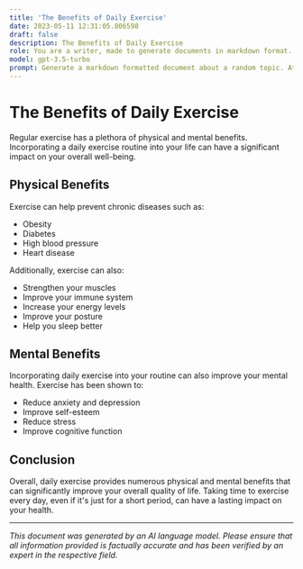 ```yaml
---
title: 'The Benefits of Daily Exercise'
date: 2023-05-11 12:31:05.806598
draft: false
description: The Benefits of Daily Exercise
role: You are a writer, made to generate documents in markdown format. It is very important that all of the documents you generate are in valid markdown format.
model: gpt-3.5-turbo
prompt: Generate a markdown formatted document about a random topic. At the bottom, include a disclaimer explaining that the document was generated by you. The first line of the document should be the title. Make sure that the entire document is in proper markdown format, using a mix of various tags to make the document visually appealing.
---
```


# The Benefits of Daily Exercise

Regular exercise has a plethora of physical and mental benefits. Incorporating a daily exercise routine into your life can have a significant impact on your overall well-being.

## Physical Benefits

Exercise can help prevent chronic diseases such as:

- Obesity
- Diabetes
- High blood pressure
- Heart disease

Additionally, exercise can also:

- Strengthen your muscles
- Improve your immune system
- Increase your energy levels
- Improve your posture
- Help you sleep better

## Mental Benefits

Incorporating daily exercise into your routine can also improve your mental health. Exercise has been shown to:

- Reduce anxiety and depression
- Improve self-esteem
- Reduce stress
- Improve cognitive function

## Conclusion

Overall, daily exercise provides numerous physical and mental benefits that can significantly improve your overall quality of life. Taking time to exercise every day, even if it's just for a short period, can have a lasting impact on your health.

---

*This document was generated by an AI language model. Please ensure that all information provided is factually accurate and has been verified by an expert in the respective field.*